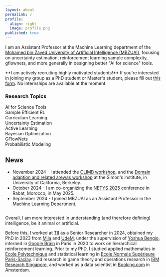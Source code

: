 ```yaml
---
layout: about
permalink: /
profile:
  align: right
  image: profile.png
published: true
---
```


<div class="intro-section">
  <p class="lead-text">
    I am an Assistant Professor at the Machine Learning department of the <a href="https://mbzuai.ac.ae/" target="_blank">Mohamed bin Zayed University of Artificial Intelligence (MBZUAI)</a>, focusing on uncertainty estimation, reinforcement learning sample complexity, gflownets, and more generally in designing better "AI for science" tools.
  </p>

  <div class="highlight-box">
    <span class="highlight-text">**I am actively recruiting highly motivated students!**</span> 
    If you're interested in joining my group as a PhD student or Master's student, please fill out <a href="https://forms.gle/y8pgujVkaVeV5kVm7">this form</a>. No internships are available at the moment.
  </div>

  <div class="research-topics">
    <h3>Research Topics</h3>
    <div class="topic-grid">
      <div class="topic-item">AI for Science Tools</div>
      <div class="topic-item">Sample Efficient RL</div>
      <div class="topic-item">Curriculum Learning</div>
      <div class="topic-item">Uncertainty Estimation</div>
      <div class="topic-item">Active Learning</div>
      <div class="topic-item">Bayesian Optimization</div>
      <div class="topic-item">GFlowNets</div>
      <div class="topic-item">Probabilistic Modeling</div>
    </div>
  </div>
</div>

<div class="news" style="margin-top: 2em;">
<h2>News</h2>
<ul>
  <li><span class="news-date">November 2024</span> - I attended the <a href="https://climb.berkeley.edu/climb-workshop/">CLIMB workshop</a>, and the <a href="https://simons.berkeley.edu/workshops/domain-adaptation-related-areas" target="_blank">Domain adaption and related arewas workshop</a> at the Simon's institute, in University of California, Berkeley.</li>
  <li><span class="news-date">October 2024</span> - I am co-organizing the <a href="https://netys.org/" target="_blank">NETYS 2025</a> conference in Rabat, Morocco, in May 2025.</li>
  <li><span class="news-date">September 2024</span> - I joined MBZUAI as an Assistant Professor in the Machine Learning Department.</li>
</ul>
</div>

<div style="margin-top: 2em;">

Overall, I am more interested in understanding (and therefore defining) intelligence, be it animal or artificial.

Before this, I worked at <a href="https://www.tii.ae/" target="_blank">TII</a> as a Senior Researcher in 2024, obtained my PhD in 2023 from <a href="https://mila.quebec/en/" target="_blank">Mila</a> and <a href="https://www.umontreal.ca/en" target="_blank">UdeM</a>, under the supervision of <a href="https://yoshuabengio.org/" target="_blank">Yoshua Bengio</a>, interned in <a href="https://www.youtube.com/watch?v=dQw4w9WgXcQ&themeRefresh=1">Google Brain</a> in Paris in 2020 to work on hierarchical reinforcement learning. Prior to my PhD, I studied applied mathematics in <a href="https://www.polytechnique.edu/" target="_blank">Ecole Polytechnique</a> and statistical learning in <a href="https://ens-paris-saclay.fr/" target="_blank">Ecole Normale Supérieure Paris-Saclay</a>. I did research in game theory and operations research in <a href="https://researcher.watson.ibm.com/researcher/view_group.php?id=8131" target="_blank">IBM Research Singapore</a>, and worked as a data scientist in <a href="https://www.booking.com/">Booking.com</a> in Amsterdam.
</div>


